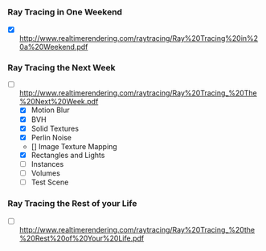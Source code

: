 ### Ray Tracing in One Weekend

- [x] http://www.realtimerendering.com/raytracing/Ray%20Tracing%20in%20a%20Weekend.pdf

### Ray Tracing the Next Week

- [ ] http://www.realtimerendering.com/raytracing/Ray%20Tracing_%20The%20Next%20Week.pdf
	- [x] Motion Blur
	- [x] BVH
	- [x] Solid Textures
	- [x] Perlin Noise
	- [\] Image Texture Mapping
	- [x] Rectangles and Lights
	- [ ] Instances
	- [ ] Volumes 
	- [ ] Test Scene

### Ray Tracing the Rest of your Life

- [ ] http://www.realtimerendering.com/raytracing/Ray%20Tracing_%20the%20Rest%20of%20Your%20Life.pdf
